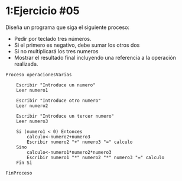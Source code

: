 # 1:Ejercicio #05

Diseña un programa que siga el siguiente proceso:
* Pedir por teclado tres números.
* Si el primero es negativo, debe sumar los otros dos
* Si no multiplicará los tres numeros
* Mostrar el resultado final incluyendo una referencia a la operación realizada.

```
Proceso operacionesVarias
	
	Escribir "Introduce un numero"
	Leer numero1
	
	Escribir "Introduce otro numero"
	Leer numero2
	
	Escribir "Introduce un tercer numero"
	Leer numero3
	
	Si (numero1 < 0) Entonces
		calculo<-numero2+numero3
		Escribir numero2 "+" numero3 "=" calculo
	Sino
		calculo<-numero1*numero2*numero3
		Escribir numero1 "*" numero2 "*" numero3 "=" calculo
	Fin Si
	
FinProceso
```





